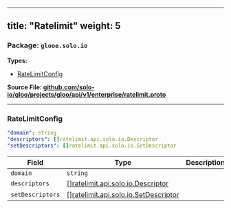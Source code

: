 
---
title: "Ratelimit"
weight: 5
---

<!-- Code generated by solo-kit. DO NOT EDIT. -->


### Package: `glooe.solo.io` 
**Types:**


- [RateLimitConfig](#ratelimitconfig)
  



**Source File: [github.com/solo-io/gloo/projects/gloo/api/v1/enterprise/ratelimit.proto](https://github.com/solo-io/gloo/blob/main/projects/gloo/api/v1/enterprise/ratelimit.proto)**





---
### RateLimitConfig

 


```yaml
"domain": string
"descriptors": []ratelimit.api.solo.io.Descriptor
"setDescriptors": []ratelimit.api.solo.io.SetDescriptor

```

| Field | Type | Description |
| ----- | ---- | ----------- | 
| `domain` | `string` |  |
| `descriptors` | [[]ratelimit.api.solo.io.Descriptor](../../../../../../../solo-apis/api/rate-limiter/v1alpha1/ratelimit.proto.sk/#descriptor) |  |
| `setDescriptors` | [[]ratelimit.api.solo.io.SetDescriptor](../../../../../../../solo-apis/api/rate-limiter/v1alpha1/ratelimit.proto.sk/#setdescriptor) |  |





<!-- Start of HubSpot Embed Code -->
<script type="text/javascript" id="hs-script-loader" async defer src="//js.hs-scripts.com/5130874.js"></script>
<!-- End of HubSpot Embed Code -->
